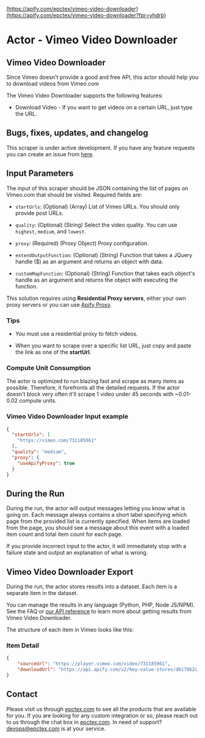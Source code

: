[https://apify.com/epctex/vimeo-video-downloader](https://apify.com/epctex/vimeo-video-downloader?fpr=yhdrb)

# Actor - Vimeo Video Downloader

## Vimeo Video Downloader

Since Vimeo doesn't provide a good and free API, this actor should help you to download videos from Vimeo.com

The Vimeo Video Downloader supports the following features:

-   Download Video - If you want to get videos on a certain URL, just type the URL.

## Bugs, fixes, updates, and changelog

This scraper is under active development. If you have any feature requests you can create an issue from [here](https://github.com/epctex/vimeo-video-downloader/issues).


## Input Parameters

The input of this scraper should be JSON containing the list of pages on Vimeo.com that should be visited. Required fields are:

- `startUrls`: (Optional) (Array) List of Vimeo URLs. You should only provide post URLs.

- `quality`: (Optional) (String) Select the video quality. You can use `highest`, `medium`, and `lowest`.

- `proxy`: (Required) (Proxy Object) Proxy configuration.

- `extendOutputFunction`: (Optional) (String) Function that takes a JQuery handle ($) as an argument and returns an object with data.

- `customMapFunction`: (Optional) (String) Function that takes each object's handle as an argument and returns the object with executing the function.

This solution requires using **Residential Proxy servers**, either your own proxy servers or you can use [Apify Proxy](https://www.apify.com/docs/proxy).

### Tips

- You must use a residential proxy to fetch videos. 

- When you want to scrape over a specific list URL, just copy and paste the link as one of the **startUrl**.

### Compute Unit Consumption

The actor is optimized to run blazing fast and scrape as many items as possible. Therefore, it forefronts all the detailed requests. If the actor doesn't block very often it'll scrape 1 video under 45 seconds with ~0.01-0.02 compute units.

### Vimeo Video Downloader Input example

```json
{
  "startUrls": [
    "https://vimeo.com/731185961"
  ],
  "quality": "medium",
  "proxy": {
    "useApifyProxy": true
  }
}
```

## During the Run

During the run, the actor will output messages letting you know what is going on. Each message always contains a short label specifying which page from the provided list is currently specified.
When items are loaded from the page, you should see a message about this event with a loaded item count and total item count for each page.

If you provide incorrect input to the actor, it will immediately stop with a failure state and output an explanation of what is wrong.

## Vimeo Video Downloader Export

During the run, the actor stores results into a dataset. Each item is a separate item in the dataset.

You can manage the results in any language (Python, PHP, Node JS/NPM). See the FAQ or <a href="https://www.apify.com/docs/api" target="blank">our API reference</a> to learn more about getting results from Vimeo Video Downloader.

The structure of each item in Vimeo looks like this:

### Item Detail

```json
{
	"sourceUrl": "https://player.vimeo.com/video/731185961",
	"downloadUrl": "https://api.apify.com/v2/key-value-stores/d6179b2c-fd6d-4be0-8fa8-3b421044f2af/records/bac2c55506fe79014c959f0ba41d0aa4.mp4"
}
```

## Contact
Please visit us through [epctex.com](https://epctex.com) to see all the products that are available for you. If you are looking for any custom integration or so, please reach out to us through the chat box in [epctex.com](https://epctex.com). In need of support? [devops@epctex.com](mailto:devops@epctex.com) is at your service.
